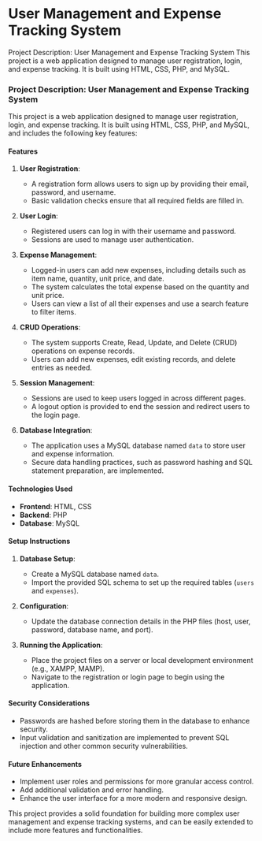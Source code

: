 # User Management and Expense Tracking System
Project Description: User Management and Expense Tracking System This project is a web application designed to manage user registration, login, and expense tracking. It is built using HTML, CSS, PHP, and MySQL.
### Project Description: User Management and Expense Tracking System

This project is a web application designed to manage user registration, login, and expense tracking. It is built using HTML, CSS, PHP, and MySQL, and includes the following key features:

#### Features

1. **User Registration**:
   - A registration form allows users to sign up by providing their email, password, and username.
   - Basic validation checks ensure that all required fields are filled in.

2. **User Login**:
   - Registered users can log in with their username and password.
   - Sessions are used to manage user authentication.

3. **Expense Management**:
   - Logged-in users can add new expenses, including details such as item name, quantity, unit price, and date.
   - The system calculates the total expense based on the quantity and unit price.
   - Users can view a list of all their expenses and use a search feature to filter items.

4. **CRUD Operations**:
   - The system supports Create, Read, Update, and Delete (CRUD) operations on expense records.
   - Users can add new expenses, edit existing records, and delete entries as needed.

5. **Session Management**:
   - Sessions are used to keep users logged in across different pages.
   - A logout option is provided to end the session and redirect users to the login page.

6. **Database Integration**:
   - The application uses a MySQL database named `data` to store user and expense information.
   - Secure data handling practices, such as password hashing and SQL statement preparation, are implemented.

#### Technologies Used

- **Frontend**: HTML, CSS
- **Backend**: PHP
- **Database**: MySQL

#### Setup Instructions

1. **Database Setup**:
   - Create a MySQL database named `data`.
   - Import the provided SQL schema to set up the required tables (`users` and `expenses`).

2. **Configuration**:
   - Update the database connection details in the PHP files (host, user, password, database name, and port).

3. **Running the Application**:
   - Place the project files on a server or local development environment (e.g., XAMPP, MAMP).
   - Navigate to the registration or login page to begin using the application.

#### Security Considerations

- Passwords are hashed before storing them in the database to enhance security.
- Input validation and sanitization are implemented to prevent SQL injection and other common security vulnerabilities.

#### Future Enhancements

- Implement user roles and permissions for more granular access control.
- Add additional validation and error handling.
- Enhance the user interface for a more modern and responsive design.

This project provides a solid foundation for building more complex user management and expense tracking systems, and can be easily extended to include more features and functionalities.
